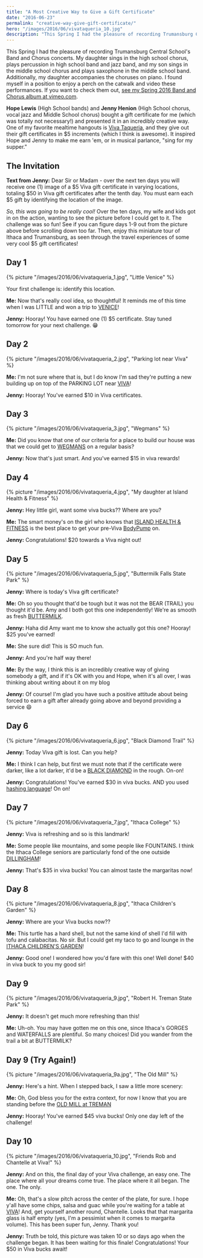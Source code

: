 ```yaml
---
title: "A Most Creative Way to Give a Gift Certificate"
date: "2016-06-23"
permalink: "creative-way-give-gift-certificate/"
hero: "/images/2016/06/vivataqueria_10.jpg"
description: "This Spring I had the pleasure of recording Trumansburg Central School's Band and Chorus concerts. Jenny and Hope bought a gift certificate for me and presented it in an incredibly creative way."
---
```


This Spring I had the pleasure of recording Trumansburg Central School's Band and Chorus concerts. My daughter sings in the high school chorus, plays percussion in high school band and jazz band, and my son sings in the middle school chorus and plays saxophone in the middle school band. Additionally, my daughter accompanies the choruses on piano. I found myself in a position to enjoy a perch on the catwalk and video these performances. If you want to check them out, [see my Spring 2016 Band and Chorus album at vimeo.com](https://vimeo.com/album/3936143/sort:preset/format:detail).

**Hope Lewis** (High School bands) and **Jenny Henion** (High School chorus, vocal jazz and Middle School chorus) bought a gift certificate for me (which was totally not necessary!) and presented it in an incredibly creative way. One of my favorite mealtime hangouts is [Viva Taqueria](http://www.vivataqueria.com/), and they give out their gift certificates in $5 increments (which I think is awesome). It inspired Hope and Jenny to make me earn 'em, or in musical parlance, "sing for my supper."

## The Invitation

**Text from Jenny:** Dear Sir or Madam - over the next ten days you will receive one (1) image of a $5 Viva gift certificate in varying locations, totaling $50 in Viva gift certificates after the tenth day. You must earn each $5 gift by identifying the location of the image.

_So, this was going to be really cool!_ Over the ten days, my wife and kids got in on the action, wanting to see the picture before I could get to it. The challenge was so fun! See if you can figure days 1-9 out from the picture above before scrolling down too far. Then, enjoy this miniature tour of Ithaca and Trumansburg, as seen through the travel experiences of some very cool $5 gift certificates!

## Day 1

{% picture "/images/2016/06/vivataqueria_1.jpg", "Little Venice" %}

Your first challenge is: identify this location.

**Me:** Now that's really cool idea, so thoughtful! It reminds me of this time when I was LITTLE and won a trip to [VENICE](http://www.littlevenicet-burg.com/)!

**Jenny:** Hooray! You have earned one (1) $5 certificate. Stay tuned tomorrow for your next challenge. 😁

## Day 2

{% picture "/images/2016/06/vivataqueria_2.jpg", "Parking lot near Viva" %}

**Me:** I'm not sure where that is, but I do know I'm sad they're putting a new building up on top of the PARKING LOT near [VIVA](http://www.vivataqueria.com/)!

**Jenny:** Hooray! You've earned $10 in Viva certificates.

## Day 3

{% picture "/images/2016/06/vivataqueria_3.jpg", "Wegmans" %}

**Me:** Did you know that one of our criteria for a place to build our house was that we could get to [WEGMANS](http://www.wegmans.com/) on a regular basis?

**Jenny:** Now that's just smart. And you've earned $15 in viva rewards!

## Day 4

{% picture "/images/2016/06/vivataqueria_4.jpg", "My daughter at Island Health & Fitness" %}

**Jenny:** Hey little girl, want some viva bucks?? Where are you?

**Me:** The smart money's on the girl who knows that [ISLAND HEALTH & FITNESS](http://www.islandhealthfitness.com/) is the best place to get your pre-Viva [BodyPump](http://www.lesmills.com/us/workouts/fitness-classes/bodypump/) on.

**Jenny:** Congratulations! $20 towards a Viva night out!

## Day 5

{% picture "/images/2016/06/vivataqueria_5.jpg", "Buttermilk Falls State Park" %}

**Jenny:** Where is today's Viva gift certificate?

**Me:** Oh so you thought that'd be tough but it was not the BEAR (TRAIL) you thought it'd be. Amy and I both got this one independently! We're as smooth as fresh [BUTTERMILK](http://www.visitithaca.com/attractions/buttermilk-falls-state-park-216).

**Jenny:** Haha did Amy want me to know she actually got this one? Hooray! $25 you've earned!

**Me:** She sure did! This is SO much fun.

**Jenny:** And you're half way there!

**Me:** By the way, I think this is an incredibly creative way of giving somebody a gift, and if it's OK with you and Hope, when it's all over, I was thinking about writing about it on my blog

**Jenny:** Of course! I'm glad you have such a positive attitude about being forced to earn a gift after already going above and beyond providing a service 😄

## Day 6

{% picture "/images/2016/06/vivataqueria_6.jpg", "Black Diamond Trail" %}

**Jenny:** Today Viva gift is lost. Can you help?

**Me:** I think I can help, but first we must note that if the certificate were darker, like a lot darker, it'd be a [BLACK DIAMOND](https://en.wikipedia.org/wiki/Trails_in_Ithaca,_New_York#Black_Diamond_Trail) in the rough. On-on!

**Jenny:** Congratulations! You've earned $30 in viva bucks. AND you used [hashing language](http://ithacah3.org/about/hashing-101/)! On on!

## Day 7

{% picture "/images/2016/06/vivataqueria_7.jpg", "Ithaca College" %}

**Jenny:** Viva is refreshing and so is this landmark!

**Me:** Some people like mountains, and some people like FOUNTAINS. I think the Ithaca College seniors are particularly fond of the one outside [DILLINGHAM](http://www.ithaca.edu/photos/724/?image_id=65026)!

**Jenny:** That's $35 in viva bucks! You can almost taste the margaritas now!

## Day 8

{% picture "/images/2016/06/vivataqueria_8.jpg", "Ithaca Children's Garden" %}

**Jenny:** Where are your Viva bucks now??

**Me:** This turtle has a hard shell, but not the same kind of shell I'd fill with tofu and calabacitas. No sir. But I could get my taco to go and lounge in the [ITHACA CHILDREN'S GARDEN](http://ithacachildrensgarden.org/)!

**Jenny:** Good one! I wondered how you'd fare with this one! Well done! $40 in viva buck to you my good sir!

## Day 9

{% picture "/images/2016/06/vivataqueria_9.jpg", "Robert H. Treman State Park" %}

**Jenny:** It doesn't get much more refreshing than this!

**Me:** Uh-oh. You may have gotten me on this one, since Ithaca's GORGES and WATERFALLS are plentiful. So many choices! Did you wander from the trail a bit at BUTTERMILK?

## Day 9 (Try Again!)

{% picture "/images/2016/06/vivataqueria_9a.jpg", "The Old Mill" %}

**Jenny:** Here's a hint. When I stepped back, I saw a little more scenery:

**Me:** Oh, God bless you for the extra context, for now I know that you are standing before the [OLD MILL at TREMAN](http://tremanparkfriends.org/)

**Jenny:** Hooray! You've earned $45 viva bucks! Only one day left of the challenge!

## Day 10

{% picture "/images/2016/06/vivataqueria_10.jpg", "Friends Rob and Chantelle at Viva!" %}

**Jenny:** And on this, the final day of your Viva challenge, an easy one. The place where all your dreams come true. The place where it all began. The one. The only.

**Me:** Oh, that's a slow pitch across the center of the plate, for sure. I hope y'all have some chips, salsa and guac while you're waiting for a table at [VIVA](http://www.vivataqueria.com/)! And, get yourself another round, Chantelle. Looks that that margarita glass is half empty (yes, I'm a pessimist when it comes to margarita volume). This has been super fun, Jenny. Thank you!

**Jenny:** Truth be told, this picture was taken 10 or so days ago when the challenge began. It has been waiting for this finale! Congratulations! Your $50 in Viva bucks await!
